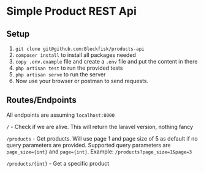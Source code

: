 # Simple Product REST Api

## Setup
1. `git clone git@github.com:Bleckfisk/products-api`
2. `composer install` to install all packages needed
3. `copy .env.example` file and create a `.env` file and put the content in there
4. `php artisan test` to run the provided tests
5. `php artisan serve` to run the server
6. Now use your browser or postman to send requests.


## Routes/Endpoints
All endpoints are assuming `localhost:8000`

`/` - Check if we are alive. This will return the laravel version, nothing fancy

`/products` - Get products. Will use page 1 and page size of 5 as default if no query parameters are provided. Supported query parameters are `page_size={int}` and `page={int}`. Example: `/products?page_size=1&page=3`

`/products/{int}` - Get a specific product


